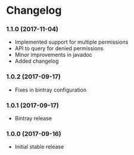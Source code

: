 # Changelog

### 1.1.0 (2017-11-04)

* Implemented support for multiple permissions
* API to query for denied permissions
* Minor improvements in javadoc
* Added changelog

### 1.0.2 (2017-09-17)

* Fixes in bintray configuration

### 1.0.1 (2017-09-17)

* Bintray release

### 1.0.0 (2017-09-16)

* Initial stable release
